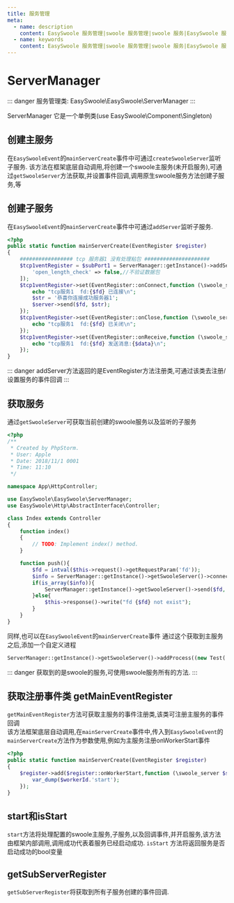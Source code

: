 ```yaml
---
title: 服务管理
meta:
  - name: description
    content: EasySwoole 服务管理|swoole 服务管理|swoole 服务|EasySwoole 服务
  - name: keywords
    content: EasySwoole 服务管理|swoole 服务管理|swoole 服务|EasySwoole 服务
---
```


# ServerManager


::: danger 
 服务管理类: EasySwoole\EasySwoole\ServerManager
:::

ServerManager 它是一个单例类(use EasySwoole\Component\Singleton)
## 创建主服务
在`EasySwooleEvent`的`mainServerCreate`事件中可通过`createSwooleServer`监听子服务.
该方法在框架底层自动调用,将创建一个swoole主服务(未开启服务),可通过`getSwooleServer`方法获取,并设置事件回调,调用原生swoole服务方法创建子服务,等

## 创建子服务
在`EasySwooleEvent`的`mainServerCreate`事件中可通过`addServer`监听子服务.
````php
<?php
public static function mainServerCreate(EventRegister $register)
{
    ################# tcp 服务器1 没有处理粘包 #####################
    $tcp1ventRegister = $subPort1 = ServerManager::getInstance()->addServer('tcp1', 9502, SWOOLE_TCP, '0.0.0.0', [
        'open_length_check' => false,//不验证数据包
    ]);
    $tcp1ventRegister->set(EventRegister::onConnect,function (\swoole_server $server, int $fd, int $reactor_id) {
        echo "tcp服务1  fd:{$fd} 已连接\n";
        $str = '恭喜你连接成功服务器1';
        $server->send($fd, $str);
    });
    $tcp1ventRegister->set(EventRegister::onClose,function (\swoole_server $server, int $fd, int $reactor_id) {
        echo "tcp服务1  fd:{$fd} 已关闭\n";
    });
    $tcp1ventRegister->set(EventRegister::onReceive,function (\swoole_server $server, int $fd, int $reactor_id, string $data) {
        echo "tcp服务1  fd:{$fd} 发送消息:{$data}\n";
    });
}
````

::: danger 
 addServer方法返回的是EventRegister方法注册类,可通过该类去注册/设置服务的事件回调
:::


## 获取服务
通过`getSwooleServer`可获取当前创建的swoole服务以及监听的子服务   
````php
<?php
/**
 * Created by PhpStorm.
 * User: Apple
 * Date: 2018/11/1 0001
 * Time: 11:10
 */

namespace App\HttpController;

use EasySwoole\EasySwoole\ServerManager;
use EasySwoole\Http\AbstractInterface\Controller;

class Index extends Controller
{
    function index()
    {
        // TODO: Implement index() method.
    }

    function push(){
        $fd = intval($this->request()->getRequestParam('fd'));
        $info = ServerManager::getInstance()->getSwooleServer()->connection_info($fd);
        if(is_array($info)){
            ServerManager::getInstance()->getSwooleServer()->send($fd,'push in http at '.time());
        }else{
            $this->response()->write("fd {$fd} not exist");
        }
    }
}
````
同样,也可以在`EasySwooleEvent`的`mainServerCreate`事件 通过这个获取到主服务之后,添加一个自定义进程
```php
ServerManager::getInstance()->getSwooleServer()->addProcess((new Test('test_process'))->getProcess());
```

::: danger 
 获取到的是swoole的服务,可使用swoole服务所有的方法.
:::

## 获取注册事件类 getMainEventRegister
`getMainEventRegister`方法可获取主服务的事件注册类,该类可注册主服务的事件回调  
该方法框架底层自动调用,在`mainServerCreate`事件中,传入到`EasySwooleEvent`的`mainServerCreate`方法作为参数使用,例如为主服务注册onWorkerStart事件
```php
<?php
public static function mainServerCreate(EventRegister $register)
{
    $register->add($register::onWorkerStart,function (\swoole_server $server,int $workerId){
        var_dump($workerId.'start');
    });
}
```

## start和isStart
`start`方法将处理配置的swoole主服务,子服务,以及回调事件,并开启服务,该方法由框架内部调用,调用成功代表着服务已经启动成功.
`isStart` 方法将返回服务是否启动成功的bool变量

## getSubServerRegister
`getSubServerRegister`将获取到所有子服务创建的事件回调.



